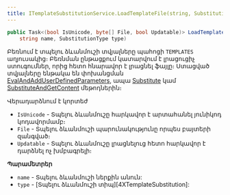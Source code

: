 ```yaml
---
title: ITemplateSubstitutionService.LoadTemplateFile(string, SubstitutionType) մեթոդ  
---
```


```c#
public Task<(bool IsUnicode, byte[] File, bool Updatable)> LoadTemplateFile(
    string name, SubstitutionType type)
```

Բեռնում է տպելու ձևանմուշի տվյալները պահոցի `TEMPLATES` աղյուսակից։ Բեռնման ընթացքում կատարվում է լրացուցիչ ստուգումներ, որից հետո հնարավոր է լրացնել ֆայլը։ 
Ստացված տվյալները ենթակա են փոխանցման [EvalAndAddUserDefinedParameters](EvalAndAddUserDefinedParameters.md), ապա [Substitute](Substitute.md) կամ [SubstituteAndGetContent](SubstituteAndGetContent.md) մեթոդներին։

Վերադարձնում է կորտեժ
* `IsUnicode` - Տպելու ձևանմուշը հարկավոր է արտահանել յունիկոդ կոդավորմամբ։
* `File` - Տպելու ձևանմուշի պարունակությունը որպես բայտերի զանգված։
* `Updatable` - Տպելու ձևանմուշը լրացնելուց հետո հարկավոր է դարձնել ոչ խմբագրելի։

**Պարամետրեր**

* `name` - Տպելու ձևանմուշի ներքին անուն:
* `type` - [Տպելու ձևանմուշի տիպ][4XTemplateSubstitution]:
